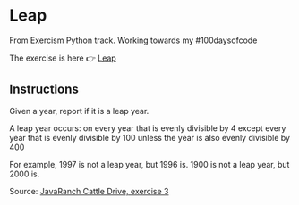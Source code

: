 # Leap

From Exercism Python track.
Working towards my #100daysofcode

The exercise is here 👉 [Leap](https://exercism.org/tracks/python/exercises/leap)

## Instructions

Given a year, report if it is a leap year.

A leap year occurs:
on every year that is evenly divisible by 4
  except every year that is evenly divisible by 100
    unless the year is also evenly divisible by 400


For example, 1997 is not a leap year, but 1996 is. 1900 is not a leap year, but 2000 is.


Source: [JavaRanch Cattle Drive, exercise 3](http://www.javaranch.com/leap.jsp)